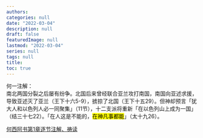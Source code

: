 ```yaml
---
authors:
categories: null
date: "2022-03-04"
description: null
draft: false
featuredImage: null
lastmod: "2022-03-04"
series: null
tags: null
title: 
toc: true
---
```


<!--more-->
何一注解：  
南北两国分裂之后屡有纷争。北国后来曾经联合亚兰攻打南国，南国向亚述求援，导致亚述灭了亚兰（王下十六5-9），掳掠了北国（王下十五29）。但神却预言「犹大人和以色列人必一同聚集」（11节），十二支派将重新「在以色列山上成为一国」（结三十七22）。「在人这是不能的，<mark>在神凡事都能</mark>」（太十九26）。

<a href ="https://cmcbiblereading.com/2016/09/20/%e4%bd%95%e8%a5%bf%e9%98%bf%e4%b9%a6%e7%ac%ac1%e7%ab%a0%e9%80%90%e8%8a%82%e6%b3%a8%e8%a7%a3%e3%80%81%e7%a5%b7%e8%af%bb/">何西阿书第1章逐节注解、祷读</a>